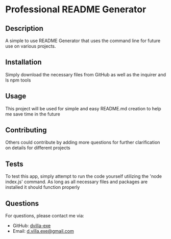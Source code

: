# Professional README Generator



## Description
A simple to use README Generator that uses the command line for future use on various projects.

## Installation
Simply download the necessary files from GitHub as well as the inquirer and ls npm tools

## Usage
This project will be used for simple and easy README.md creation to help me save time in the future

## Contributing
Others could contribute by adding more questions for further clarification on details for different projects

## Tests
To test this app, simply attempt to run the code yourself utilizing the 'node index.js' command. As long as all necessary files and packages are  installed it should function properly



## Questions
For questions, please contact me via:
- GitHub: [dvilla-exe](https://github.com/dvilla-exe)
- Email: d.villa.exe@gmail.com
